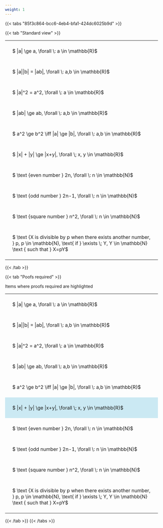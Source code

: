```yaml
---
weight: 1
---
```


{{< tabs "85f3c864-bcc6-4eb4-bfa1-424dc6025b9d" >}}

{{< tab "Standard view" >}}

<style type="text/css">
#T_07c48 th.col_heading {
  text-align: left;
  font-size: 1em;
}
#T_07c48 td {
  text-align: left;
  font-size: 1em;
  padding: 1.5em;
}
</style>
<table id="T_07c48">
  <thead>
  </thead>
  <tbody>
    <tr>
      <td id="T_07c48_row0_col0" class="data row0 col0" >$ |a| \ge a,  \forall \: a \in \mathbb{R}$</td>
    </tr>
    <tr>
      <td id="T_07c48_row1_col0" class="data row1 col0" >$ |a||b| = |ab|,  \forall \: a,b \in \mathbb{R}$</td>
    </tr>
    <tr>
      <td id="T_07c48_row2_col0" class="data row2 col0" >$ |a|^2 = a^2,  \forall \: a \in \mathbb{R}$</td>
    </tr>
    <tr>
      <td id="T_07c48_row3_col0" class="data row3 col0" >$ |ab| \ge ab,  \forall \: a,b \in \mathbb{R}$</td>
    </tr>
    <tr>
      <td id="T_07c48_row4_col0" class="data row4 col0" >$ a^2 \ge b^2 \iff |a| \ge |b|,  \forall \: a,b \in \mathbb{R}$</td>
    </tr>
    <tr>
      <td id="T_07c48_row5_col0" class="data row5 col0" >$ |x| + |y| \ge |x+y|, \forall \; x, y \in \mathbb{R}$</td>
    </tr>
    <tr>
      <td id="T_07c48_row6_col0" class="data row6 col0" >$ \text {even number } 2n, \forall \: n \in \mathbb{N}$</td>
    </tr>
    <tr>
      <td id="T_07c48_row7_col0" class="data row7 col0" >$ \text {odd number } 2n-1, \forall \: n \in \mathbb{N}$</td>
    </tr>
    <tr>
      <td id="T_07c48_row8_col0" class="data row8 col0" >$ \text {square number } n^2, \forall \: n \in \mathbb{N}$</td>
    </tr>
    <tr>
      <td id="T_07c48_row9_col0" class="data row9 col0" >$ \text {X is divisible by p when there exists another number, } p, p \in \mathbb{N}, \text{ if } \exists \; Y, Y \in \mathbb{N} \text { such that } X=pY$</td>
    </tr>
  </tbody>
</table>
{{< /tab >}}

{{< tab "Poofs required" >}}

Items where proofs required are highlighted 
<br>
<style type="text/css">
#T_f43d1 th.col_heading {
  text-align: left;
  font-size: 1em;
}
#T_f43d1 td {
  text-align: left;
  font-size: 1em;
  padding: 1.5em;
}
#T_f43d1_row0_col0, #T_f43d1_row1_col0, #T_f43d1_row2_col0, #T_f43d1_row3_col0, #T_f43d1_row4_col0, #T_f43d1_row6_col0, #T_f43d1_row7_col0, #T_f43d1_row8_col0, #T_f43d1_row9_col0 {
  background-color: rgba(0,0,0,0);
}
#T_f43d1_row5_col0 {
  background-color: rgba(0,150,200, 0.2);
}
</style>
<table id="T_f43d1">
  <thead>
  </thead>
  <tbody>
    <tr>
      <td id="T_f43d1_row0_col0" class="data row0 col0" >$ |a| \ge a,  \forall \: a \in \mathbb{R}$</td>
    </tr>
    <tr>
      <td id="T_f43d1_row1_col0" class="data row1 col0" >$ |a||b| = |ab|,  \forall \: a,b \in \mathbb{R}$</td>
    </tr>
    <tr>
      <td id="T_f43d1_row2_col0" class="data row2 col0" >$ |a|^2 = a^2,  \forall \: a \in \mathbb{R}$</td>
    </tr>
    <tr>
      <td id="T_f43d1_row3_col0" class="data row3 col0" >$ |ab| \ge ab,  \forall \: a,b \in \mathbb{R}$</td>
    </tr>
    <tr>
      <td id="T_f43d1_row4_col0" class="data row4 col0" >$ a^2 \ge b^2 \iff |a| \ge |b|,  \forall \: a,b \in \mathbb{R}$</td>
    </tr>
    <tr>
      <td id="T_f43d1_row5_col0" class="data row5 col0" >$ |x| + |y| \ge |x+y|, \forall \; x, y \in \mathbb{R}$</td>
    </tr>
    <tr>
      <td id="T_f43d1_row6_col0" class="data row6 col0" >$ \text {even number } 2n, \forall \: n \in \mathbb{N}$</td>
    </tr>
    <tr>
      <td id="T_f43d1_row7_col0" class="data row7 col0" >$ \text {odd number } 2n-1, \forall \: n \in \mathbb{N}$</td>
    </tr>
    <tr>
      <td id="T_f43d1_row8_col0" class="data row8 col0" >$ \text {square number } n^2, \forall \: n \in \mathbb{N}$</td>
    </tr>
    <tr>
      <td id="T_f43d1_row9_col0" class="data row9 col0" >$ \text {X is divisible by p when there exists another number, } p, p \in \mathbb{N}, \text{ if } \exists \; Y, Y \in \mathbb{N} \text { such that } X=pY$</td>
    </tr>
  </tbody>
</table>
{{< /tab >}}
{{< /tabs >}}